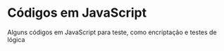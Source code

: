 
# Códigos em JavaScript

Alguns códigos em JavaScript para teste, como encriptação e testes de lógica



